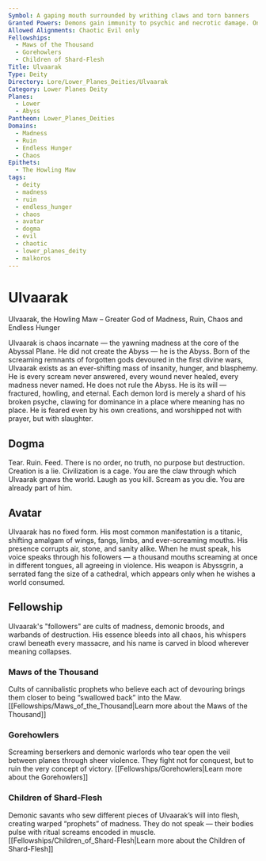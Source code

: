 ```yaml
---
Symbol: A gaping mouth surrounded by writhing claws and torn banners
Granted Powers: Demons gain immunity to psychic and necrotic damage. Once per long rest, they may explode into a violent swarm of teeth, wings, or shadow upon taking lethal damage, reforming within 1d6 rounds elsewhere in the Abyss.
Allowed Alignments: Chaotic Evil only
Fellowships:
  - Maws of the Thousand
  - Gorehowlers
  - Children of Shard-Flesh
Title: Ulvaarak
Type: Deity
Directory: Lore/Lower_Planes_Deities/Ulvaarak
Category: Lower Planes Deity
Planes:
  - Lower
  - Abyss
Pantheon: Lower_Planes_Deities
Domains:
  - Madness
  - Ruin
  - Endless Hunger
  - Chaos
Epithets:
  - The Howling Maw
tags:
  - deity
  - madness
  - ruin
  - endless_hunger
  - chaos
  - avatar
  - dogma
  - evil
  - chaotic
  - lower_planes_deity
  - malkoros
---
```


# Ulvaarak

Ulvaarak, the Howling Maw – Greater God of Madness, Ruin, Chaos and Endless Hunger

Ulvaarak is chaos incarnate — the yawning madness at the core of the Abyssal Plane. He did not create the Abyss — he is the Abyss. Born of the screaming remnants of forgotten gods devoured in the first divine wars, Ulvaarak exists as an ever-shifting mass of insanity, hunger, and blasphemy. He is every scream never answered, every wound never healed, every madness never named.
He does not rule the Abyss. He is its will — fractured, howling, and eternal. Each demon lord is merely a shard of his broken psyche, clawing for dominance in a place where meaning has no place. He is feared even by his own creations, and worshipped not with prayer, but with slaughter.

## Dogma
 Tear. Ruin. Feed. There is no order, no truth, no purpose but destruction. Creation is a lie. Civilization is a cage. You are the claw through which Ulvaarak gnaws the world. Laugh as you kill. Scream as you die. You are already part of him.

## Avatar
 Ulvaarak has no fixed form. His most common manifestation is a titanic, shifting amalgam of wings, fangs, limbs, and ever-screaming mouths. His presence corrupts air, stone, and sanity alike. When he must speak, his voice speaks through his followers — a thousand mouths screaming at once in different tongues, all agreeing in violence. His weapon is Abyssgrin, a serrated fang the size of a cathedral, which appears only when he wishes a world consumed.

## Fellowship
 Ulvaarak's "followers" are cults of madness, demonic broods, and warbands of destruction. His essence bleeds into all chaos, his whispers crawl beneath every massacre, and his name is carved in blood wherever meaning collapses.

### Maws of the Thousand
Cults of cannibalistic prophets who believe each act of devouring brings them closer to being “swallowed back” into the Maw.
[[Fellowships/Maws_of_the_Thousand|Learn more about the Maws of the Thousand]]

### Gorehowlers
Screaming berserkers and demonic warlords who tear open the veil between planes through sheer violence. They fight not for conquest, but to ruin the very concept of victory.
[[Fellowships/Gorehowlers|Learn more about the Gorehowlers]]

### Children of Shard-Flesh
Demonic savants who sew different pieces of Ulvaarak’s will into flesh, creating warped “prophets” of madness. They do not speak — their bodies pulse with ritual screams encoded in muscle.
[[Fellowships/Children_of_Shard-Flesh|Learn more about the Children of Shard-Flesh]]
